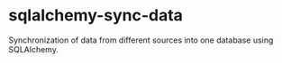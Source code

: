# sqlalchemy-sync-data
Synchronization of data from different sources into one database using SQLAlchemy.
